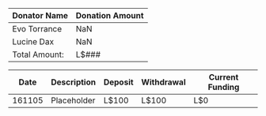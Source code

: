 |Donator Name|Donation Amount|
|---|---|
|Evo Torrance|NaN|
|Lucine Dax|NaN|
|Total Amount:|L$###|



|Date|Description|Deposit|Withdrawal|Current Funding|
|---|---|---|---|---|
|161105|Placeholder|L$100|L$100|L$0|
